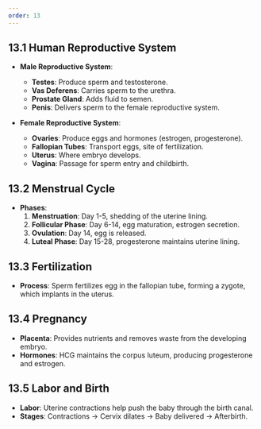 ```yaml
---
order: 13
---
```

## 13.1 Human Reproductive System
- **Male Reproductive System**:
  - **Testes**: Produce sperm and testosterone.
  - **Vas Deferens**: Carries sperm to the urethra.
  - **Prostate Gland**: Adds fluid to semen.
  - **Penis**: Delivers sperm to the female reproductive system.

- **Female Reproductive System**:
  - **Ovaries**: Produce eggs and hormones (estrogen, progesterone).
  - **Fallopian Tubes**: Transport eggs, site of fertilization.
  - **Uterus**: Where embryo develops.
  - **Vagina**: Passage for sperm entry and childbirth.

## 13.2 Menstrual Cycle
- **Phases**:
  1. **Menstruation**: Day 1-5, shedding of the uterine lining.
  2. **Follicular Phase**: Day 6-14, egg maturation, estrogen secretion.
  3. **Ovulation**: Day 14, egg is released.
  4. **Luteal Phase**: Day 15-28, progesterone maintains uterine lining.

## 13.3 Fertilization
- **Process**: Sperm fertilizes egg in the fallopian tube, forming a zygote, which implants in the uterus.

## 13.4 Pregnancy
- **Placenta**: Provides nutrients and removes waste from the developing embryo.
- **Hormones**: HCG maintains the corpus luteum, producing progesterone and estrogen.

## 13.5 Labor and Birth
- **Labor**: Uterine contractions help push the baby through the birth canal.
- **Stages**: Contractions → Cervix dilates → Baby delivered → Afterbirth.
